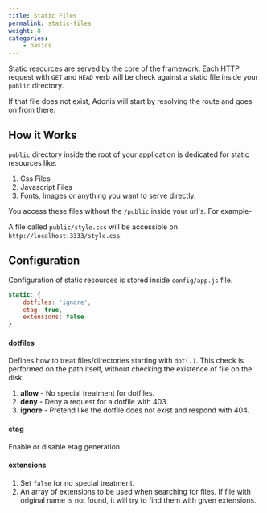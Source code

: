 ```yaml
---
title: Static Files
permalink: static-files
weight: 8
categories:
	- basics
---
```


Static resources are served by the core of the framework. Each HTTP request with `GET` and `HEAD` verb will be check against a static file inside your `public` directory.

If that file does not exist, Adonis will start by resolving the route and goes on from there.

## How it Works

`public` directory inside the root of your application is dedicated for static resources like.

1. Css Files
2. Javascript Files
3. Fonts, Images or anything you want to serve directly.

You access these files without the `/public` inside your url's. For example-

A file called `public/style.css` will be accessible on `http://localhost:3333/style.css`.

## Configuration

Configuration of static resources is stored inside `config/app.js` file.

```javascript
static: {
	dotfiles: 'ignore',
	etag: true,
	extensions: false
}
```

#### dotfiles

Defines how to treat files/directories starting with `dot(.)`. This check is performed on the path itself, without checking the existence of file on the disk.

1. **allow** - No special treatment for dotfiles.
2. **deny** - Deny a request for a dotfile with 403.
3. **ignore** - Pretend like the dotfile does not exist and respond with 404.

#### etag

Enable or disable etag generation.

#### extensions

1. Set `false` for no special treatment. 
2. An array of extensions to be used when searching for files. If file with original name is not found, it will try to find them with given extensions.


